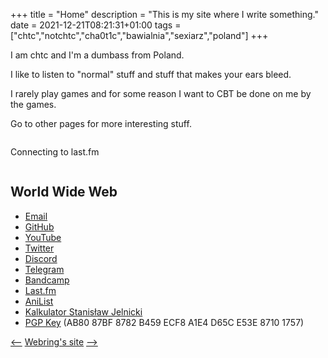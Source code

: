 +++
title = "Home"
description = "This is my site where I write something."
date = 2021-12-21T08:21:31+01:00
tags = ["chtc","notchtc","cha0t1c","bawialnia","sexiarz","poland"]
+++

I am chtc and I'm a dumbass from Poland.

I like to listen to "normal" stuff and stuff that makes your ears bleed.

I rarely play games and for some reason I want to CBT be done on me by the games.

Go to other pages for more interesting stuff.

<div style="overflow: auto;">
<span id="cover" style="float: left; margin-right: 1rem;"></span>
<div style="float: left;">
<p id="nowplaying">Connecting to last.fm</p>
<p id="artist"></p>
<p id="song"></p>
</div>
</div>

## World Wide Web
- [Email](mailto:notnotcha0t1c@protonmail.com)
- [GitHub](https://github.com/notchtc)
- [YouTube](https://www.youtube.com/channel/UC-5mLU2LQZQAjWQTCloslBw)
- [Twitter](https://twitter.com/notchtc)
- [Discord](https://discord.com/users/703166258748588073)
- [Telegram](https://t.me/seksiarz)
- [Bandcamp](https://ligmamalegrindset.bandcamp.com)
- [Last.fm](https://last.fm/user/chujtas)
- [AniList](https://anilist.co/user/chtc)
- [Kalkulator Stanisław Jelnicki](https://jelnislaw.ml/kalkulator)
- [PGP Key](/chtc.asc) (AB80 87BF 8782 B459 ECF8  A1E4 D65C E53E 8710 1757)

[<--](https://hotlinewebring.club/chtc/previous) [Webring's site](https://hotlinewebring.club) [-->](https://hotlinewebring.club/chtc/next)

<script type="text/javascript">
    async function get_lastfm() {
        const requestURL = 'https://ws.audioscrobbler.com/2.0/?method=user.getrecenttracks&limit=1&user=chujtas&api_key=c51be531f29d46cd52c65c82aa9eca31&format=json';
        const request = new Request(requestURL);

        const response = await fetch(request);
        const info = await response.json();
        const track = info.recenttracks.track[0];

        var text = '';
        if (Object.values(info).includes('nowplaying')) {
            text = 'Now playing';
        } else {
            text = 'Last played (' + track.date['#text'] + ')';
        }
        document.querySelector('#cover').innerHTML = '<img width="174" src="' + track.image[2]['#text'] + '">';
        document.querySelector('#nowplaying').innerHTML = text;
        document.querySelector('#artist').innerHTML = track.artist['#text'];
        document.querySelector('#song').innerHTML = '<a href=' + track.url + '" target="_blank">' + track.name + '</a>';
    }

    get_lastfm();
</script>
